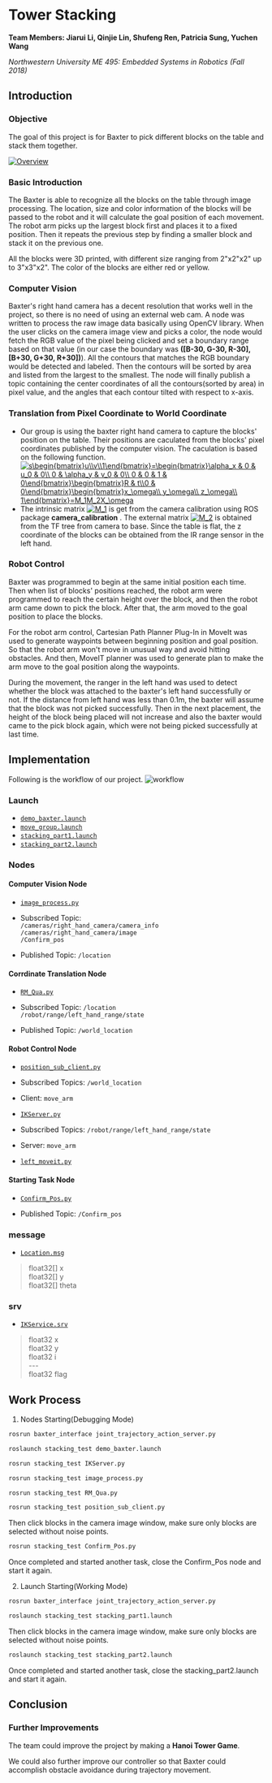 # Tower Stacking
**Team Members: Jiarui Li, Qinjie Lin, Shufeng Ren, Patricia Sung, Yuchen Wang**

*Northwestern University ME 495: Embedded Systems in Robotics (Fall 2018)*


## Introduction
### Objective
The goal of this project is for Baxter to pick different blocks on the table and stack them together.

[![Overview](https://img.youtube.com/vi/SKFFj9aCwcA/0.jpg)](https://www.youtube.com/watch?v=SKFFj9aCwcA)

### Basic Introduction
The Baxter is able to recognize all the blocks on the table through image processing. The location, size and color information of the blocks will be passed to the robot and it will calculate the goal position of each movement. The robot arm picks up the largest block first and places it to a fixed position. Then it repeats the previous step by finding a smaller block and stack it on the previous one.

All the blocks were 3D printed, with different size ranging from 2"x2"x2" up to 3"x3"x2". The color of the blocks are either red or yellow.

### Computer Vision
Baxter's right hand camera has a decent resolution that works well in the project, so there is no need of using an external web cam. A node was written to process the raw image data basically using OpenCV library. When the user clicks on the camera image view and picks a color, the node would fetch the RGB value of the pixel being clicked and set a boundary range based on that value (in our case the boundary was **([B-30, G-30, R-30],[B+30, G+30, R+30])**). All the contours that matches the RGB boundary would be detected and labeled. Then the contours will be sorted by area and listed from the largest to the smallest. The node will finally publish a topic containing the center coordinates of all the contours(sorted by area) in pixel value, and the angles that each contour tilted with respect to x-axis.

### Translation from Pixel Coordinate to World Coordinate
* Our group is using the baxter right hand camera to capture the blocks' position on the table. Their positions are caculated from the blocks' pixel coordinates published by the computer vision. The caculation is based on the following function.  
<a href="https://www.codecogs.com/eqnedit.php?latex=s\begin{bmatrix}u\\v\\1\end{bmatrix}=\begin{bmatrix}\alpha_x&space;&&space;0&space;&&space;u_0&space;&&space;0\\&space;0&space;&&space;\alpha_y&space;&&space;v_0&space;&&space;0\\&space;0&space;&&space;0&space;&&space;1&space;&&space;0\end{bmatrix}\begin{bmatrix}R&space;&&space;t\\0&space;&&space;0\end{bmatrix}\begin{bmatrix}x_\omega\\&space;y_\omega\\&space;z_\omega\\&space;1\end{bmatrix}=M_1M_2X_\omega" target="_blank"><img src="https://latex.codecogs.com/gif.latex?s\begin{bmatrix}u\\v\\1\end{bmatrix}=\begin{bmatrix}\alpha_x&space;&&space;0&space;&&space;u_0&space;&&space;0\\&space;0&space;&&space;\alpha_y&space;&&space;v_0&space;&&space;0\\&space;0&space;&&space;0&space;&&space;1&space;&&space;0\end{bmatrix}\begin{bmatrix}R&space;&&space;t\\0&space;&&space;0\end{bmatrix}\begin{bmatrix}x_\omega\\&space;y_\omega\\&space;z_\omega\\&space;1\end{bmatrix}=M_1M_2X_\omega" title="s\begin{bmatrix}u\\v\\1\end{bmatrix}=\begin{bmatrix}\alpha_x & 0 & u_0 & 0\\ 0 & \alpha_y & v_0 & 0\\ 0 & 0 & 1 & 0\end{bmatrix}\begin{bmatrix}R & t\\0 & 0\end{bmatrix}\begin{bmatrix}x_\omega\\ y_\omega\\ z_\omega\\ 1\end{bmatrix}=M_1M_2X_\omega" /></a>
* The intrinsic matrix <a href="https://www.codecogs.com/eqnedit.php?latex=M_1" target="_blank"><img src="https://latex.codecogs.com/gif.latex?M_1" title="M_1" /></a> is get from the camera calibration using ROS package **camera_calibration** . The external matrix <a href="https://www.codecogs.com/eqnedit.php?latex=M_2" target="_blank"><img src="https://latex.codecogs.com/gif.latex?M_2" title="M_2" /></a> is obtained from the TF tree from camera to base. Since the table is flat, the z coordinate of the blocks can be obtained from the IR range sensor in the left hand.

### Robot Control
Baxter was programmed to begin at the same initial position each time. Then when list of blocks' positions reached, the robot arm were programmed to reach the certain height over the block, and then the robot arm came down to pick the block. After that, the arm moved to the goal position to place the blocks.

For the robot arm control, Cartesian Path Planner Plug-In in MoveIt was used to generate waypoints between beginning position and goal position. So that the robot arm won't move in unusual way and avoid hitting obstacles. And then, MoveIT planner was used to generate plan to make the arm move to the goal position along the waypoints.

During the movement, the ranger in the left hand was used to detect whether the block was attached to the baxter's left hand successfully or not. If the distance from left hand was less than 0.1m, the baxter will assume that the block was not picked successfully. Then in the next placement, the height of the block being placed will not increase and also the baxter would came to the pick block again, which were not being picked successfully at last time.


## Implementation
Following is the workflow of our project.
![workflow](/image/workflow.jpg)
### Launch
* [`demo_baxter.launch`](launch/demo_baxter.launch)  
* [`move_group.launch`](launch/move_group.launch)  
* [`stacking_part1.launch`](launch/stacking_part1.launch)  
* [`stacking_part2.launch`](launch/stacking_part2.launch)  

### Nodes
#### Computer Vision Node
* [`image_process.py`](src/image_process.py)

* Subscribed Topic:  
  `/cameras/right_hand_camera/camera_info`  
  `/cameras/right_hand_camera/image`  
  `/Confirm_pos`  

* Published Topic: `/location`


#### Corrdinate Translation Node
* [`RM_Qua.py`](src/RM_Qua.py)

* Subscribed Topic: `/location`  
                    `/robot/range/left_hand_range/state`

* Published Topic: `/world_location`


#### Robot Control Node
* [`position_sub_client.py`](src/position_sub_client.py)

* Subscribed Topics: `/world_location`

* Client: `move_arm`

* [`IKServer.py`](src/IKServer.py)

* Subscribed Topics: `/robot/range/left_hand_range/state`

* Server: `move_arm`  

* [`left_moveit.py`](src/left_moveit.py)


#### Starting Task Node
* [`Confirm_Pos.py`](src/Confirm_Pos)

* Published Topic: `/Confirm_pos`

### message
* [`Location.msg`](msg/Location.msg)
>float32[] x  
float32[] y  
float32[] theta  

### srv
* [`IKService.srv`](srv/IKService.srv)  
>float32 x  
float32 y  
float32 i  
\---  
>float32 flag  

## Work Process
1. Nodes Starting(Debugging Mode)
```bash
rosrun baxter_interface joint_trajectory_action_server.py
```
```bash
roslaunch stacking_test demo_baxter.launch
```
```bash
rosrun stacking_test IKServer.py
```
```bash
rosrun stacking_test image_process.py
```
```bash
rosrun stacking_test RM_Qua.py
```
```bash
rosrun stacking_test position_sub_client.py
```
Then click blocks in the camera image window, make sure only blocks are selected without noise points.
```bash
rosrun stacking_test Confirm_Pos.py
```
Once completed and started another task, close the Confirm_Pos node and start it again.

2. Launch Starting(Working Mode)
```bash
rosrun baxter_interface joint_trajectory_action_server.py
```
```bash
roslaunch stacking_test stacking_part1.launch
```
Then click blocks in the camera image window, make sure only blocks are selected without noise points.
```bash
roslaunch stacking_test stacking_part2.launch
```
Once completed and started another task, close the stacking_part2.launch and start it again.

## Conclusion
### Further Improvements
The team could improve the project by making a **Hanoi Tower Game**.

We could also further improve our controller so that Baxter could accomplish obstacle avoidance during trajectory movement.
